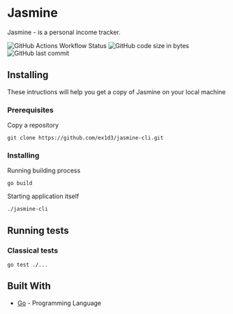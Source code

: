 # Jasmine
Jasmine - is a personal income tracker. 

![GitHub Actions Workflow Status](https://img.shields.io/github/actions/workflow/status/ex1d3/jasmine-cli/go.yml)
![GitHub code size in bytes](https://img.shields.io/github/languages/code-size/ex1d3/jasmine-cli)
![GitHub last commit](https://img.shields.io/github/last-commit/ex1d3/jasmine-cli)

## Installing
These intructions will help you get a copy of Jasmine on your local machine

### Prerequisites
Copy a repository
```
git clone https://github.com/ex1d3/jasmine-cli.git
```

### Installing
Running building process
```
go build
```

Starting application itself
```
./jasmine-cli
```

## Running tests
### Classical tests
```
go test ./...
```

## Built With
- [Go](https://go.dev/) - Programming Language

